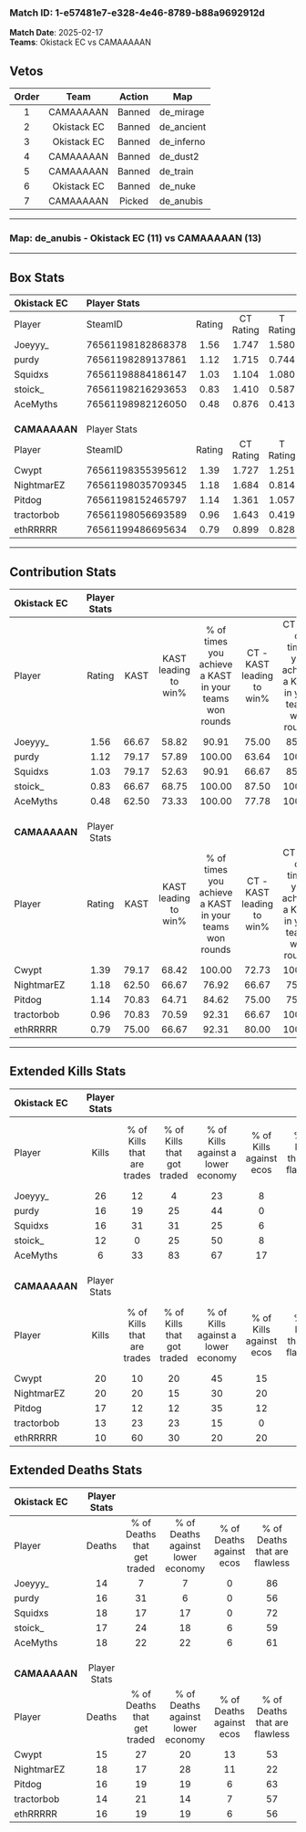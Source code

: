 ### Match ID: 1-e57481e7-e328-4e46-8789-b88a9692912d  
**Match Date**: 2025-02-17  
**Teams**: Okistack EC vs CAMAAAAAN  

## Vetos  

| Order | Team | Action | Map |
| :---: | :--: | :----: | --- |
| 1 | CAMAAAAAN | Banned | de_mirage |
| 2 | Okistack EC | Banned | de_ancient |
| 3 | Okistack EC | Banned | de_inferno |
| 4 | CAMAAAAAN | Banned | de_dust2 |
| 5 | CAMAAAAAN | Banned | de_train |
| 6 | Okistack EC | Banned | de_nuke |
| 7 | CAMAAAAAN | Picked | de_anubis |

---  

### **Map**: de_anubis - Okistack EC (11) vs CAMAAAAAN (13)  
---  

## Box Stats  

| **Okistack EC** | Player Stats      |        |           |          |       |       |       |         |        |      |     |
| :- | :- | :-: | :-: | :-: | :-: | :-: | :-: | :-: | :-: | :-: | :-: |
| Player          | SteamID           | Rating | CT Rating | T Rating | KAST  |  ADR  | Kills | Assists | Deaths | K/D  | HS% |
| Joeyyy_         | 76561198182868378 |  1.56  |   1.747   |  1.580   | 66.67 | 116.3 |  26   |    3    |   14   | 1.86 | 61  |
| purdy           | 76561198289137861 |  1.12  |   1.715   |  0.744   | 79.17 | 72.8  |  16   |    6    |   16   | 1.00 | 62  |
| Squidxs         | 76561198884186147 |  1.03  |   1.104   |  1.080   | 79.17 | 62.9  |  16   |    2    |   18   | 0.89 | 31  |
| stoick_         | 76561198216293653 |  0.83  |   1.410   |  0.587   | 66.67 | 64.0  |  12   |    6    |   17   | 0.71 | 33  |
| AceMyths        | 76561198982126050 |  0.48  |   0.876   |  0.413   | 62.50 | 40.9  |   6   |    4    |   18   | 0.33 | 33  |
|                 |                   |        |           |          |       |       |       |         |        |      |     |
|                 |                   |        |           |          |       |       |       |         |        |      |     |
|                 |                   |        |           |          |       |       |       |         |        |      |     |
| **CAMAAAAAN**   | Player Stats      |        |           |          |       |       |       |         |        |      |     |
| Player          | SteamID           | Rating | CT Rating | T Rating | KAST  |  ADR  | Kills | Assists | Deaths | K/D  | HS% |
| Cwypt           | 76561198355395612 |  1.39  |   1.727   |  1.251   | 79.17 | 100.9 |  20   |   10    |   15   | 1.33 | 60  |
| NightmarEZ      | 76561198035709345 |  1.18  |   1.684   |  0.814   | 62.50 | 96.6  |  20   |    8    |   18   | 1.11 | 45  |
| Pitdog          | 76561198152465797 |  1.14  |   1.361   |  1.057   | 70.83 | 87.6  |  17   |    6    |   16   | 1.06 | 23  |
| tractorbob      | 76561198056693589 |  0.96  |   1.643   |  0.419   | 70.83 | 61.7  |  13   |    7    |   14   | 0.93 | 30  |
| ethRRRRR        | 76561199486695634 |  0.79  |   0.899   |  0.828   | 75.00 | 48.6  |  10   |    6    |   16   | 0.63 | 30  |
---  

## Contribution Stats  

| **Okistack EC** | Player Stats |       |                      |                                                        |                           |                                                             |                          |                                                            |
| :- | :-: | :-: | :-: | :-: | :-: | :-: | :-: | :-: |
| Player          |    Rating    | KAST  | KAST leading to win% | % of times you achieve a KAST in your teams won rounds | CT - KAST leading to win% | CT - % of times you achieve a KAST in your teams won rounds | T - KAST leading to win% | T - % of times you achieve a KAST in your teams won rounds |
| Joeyyy_         |     1.56     | 66.67 |        58.82         |                         90.91                          |           75.00           |                            85.71                            |          44.44           |                           100.00                           |
| purdy           |     1.12     | 79.17 |        57.89         |                         100.00                         |           63.64           |                           100.00                            |          50.00           |                           100.00                           |
| Squidxs         |     1.03     | 79.17 |        52.63         |                         90.91                          |           66.67           |                            85.71                            |          40.00           |                           100.00                           |
| stoick_         |     0.83     | 66.67 |        68.75         |                         100.00                         |           87.50           |                           100.00                            |          50.00           |                           100.00                           |
| AceMyths        |     0.48     | 62.50 |        73.33         |                         100.00                         |           77.78           |                           100.00                            |          66.67           |                           100.00                           |
|                 |              |       |                      |                                                        |                           |                                                             |                          |                                                            |
|                 |              |       |                      |                                                        |                           |                                                             |                          |                                                            |
|                 |              |       |                      |                                                        |                           |                                                             |                          |                                                            |
| **CAMAAAAAN**   | Player Stats |       |                      |                                                        |                           |                                                             |                          |                                                            |
| Player          |    Rating    | KAST  | KAST leading to win% | % of times you achieve a KAST in your teams won rounds | CT - KAST leading to win% | CT - % of times you achieve a KAST in your teams won rounds | T - KAST leading to win% | T - % of times you achieve a KAST in your teams won rounds |
| Cwypt           |     1.39     | 79.17 |        68.42         |                         100.00                         |           72.73           |                           100.00                            |          62.50           |                           100.00                           |
| NightmarEZ      |     1.18     | 62.50 |        66.67         |                         76.92                          |           66.67           |                            75.00                            |          66.67           |                           80.00                            |
| Pitdog          |     1.14     | 70.83 |        64.71         |                         84.62                          |           75.00           |                            75.00                            |          55.56           |                           100.00                           |
| tractorbob      |     0.96     | 70.83 |        70.59         |                         92.31                          |           66.67           |                           100.00                            |          80.00           |                           80.00                            |
| ethRRRRR        |     0.79     | 75.00 |        66.67         |                         92.31                          |           80.00           |                           100.00                            |          50.00           |                           80.00                            |
---  

## Extended Kills Stats  

| **Okistack EC** | Player Stats |                            |                            |                                    |                         |                              |                                 |                                       |                    |           |
| :- | :-: | :-: | :-: | :-: | :-: | :-: | :-: | :-: | :-: | :-: |
| Player          |    Kills     | % of Kills that are trades | % of Kills that got traded | % of Kills against a lower economy | % of Kills against ecos | % of Kills that are flawless | % of Kills that are close duels | % of Kills that are assisted by flash | Pistol Round Kills | AWP Kills |
| Joeyyy_         |      26      |             12             |             4              |                 23                 |            8            |              62              |                0                |                   0                   |         4          |     2     |
| purdy           |      16      |             19             |             25             |                 44                 |            0            |              63              |                0                |                   6                   |         0          |     2     |
| Squidxs         |      16      |             31             |             31             |                 25                 |            6            |              25              |               19                |                  13                   |         1          |     3     |
| stoick_         |      12      |             0              |             25             |                 50                 |            8            |              75              |                8                |                   0                   |         0          |     1     |
| AceMyths        |      6       |             33             |             83             |                 67                 |           17            |              50              |               50                |                   0                   |         0          |     0     |
|                 |              |                            |                            |                                    |                         |                              |                                 |                                       |                    |           |
|                 |              |                            |                            |                                    |                         |                              |                                 |                                       |                    |           |
|                 |              |                            |                            |                                    |                         |                              |                                 |                                       |                    |           |
| **CAMAAAAAN**   | Player Stats |                            |                            |                                    |                         |                              |                                 |                                       |                    |           |
| Player          |    Kills     | % of Kills that are trades | % of Kills that got traded | % of Kills against a lower economy | % of Kills against ecos | % of Kills that are flawless | % of Kills that are close duels | % of Kills that are assisted by flash | Pistol Round Kills | AWP Kills |
| Cwypt           |      20      |             10             |             20             |                 45                 |           15            |              50              |                0                |                   5                   |         0          |     1     |
| NightmarEZ      |      20      |             20             |             15             |                 30                 |           20            |              50              |               15                |                   5                   |         0          |     1     |
| Pitdog          |      17      |             12             |             12             |                 35                 |           12            |              71              |                0                |                   6                   |         7          |     1     |
| tractorbob      |      13      |             23             |             23             |                 15                 |            0            |              77              |                0                |                   0                   |         0          |     2     |
| ethRRRRR        |      10      |             60             |             30             |                 20                 |           20            |              90              |                0                |                   0                   |         0          |     2     |
## Extended Deaths Stats  

| **Okistack EC** | Player Stats |                             |                                   |                          |                               |                            |                           |               |
| :- | :-: | :-: | :-: | :-: | :-: | :-: | :-: | :-: |
| Player          |    Deaths    | % of Deaths that get traded | % of Deaths against lower economy | % of Deaths against ecos | % of Deaths that are flawless | % of Deaths that are close | % of Deaths while blinded | Deaths to AWP |
| Joeyyy_         |      14      |              7              |                 7                 |            0             |              86               |             0              |             7             |       1       |
| purdy           |      16      |             31              |                 6                 |            0             |              56               |             6              |             0             |       2       |
| Squidxs         |      18      |             17              |                17                 |            0             |              72               |             6              |             6             |       1       |
| stoick_         |      17      |             24              |                18                 |            6             |              59               |             0              |             0             |       2       |
| AceMyths        |      18      |             22              |                22                 |            6             |              61               |             6              |             6             |       1       |
|                 |              |                             |                                   |                          |                               |                            |                           |               |
|                 |              |                             |                                   |                          |                               |                            |                           |               |
|                 |              |                             |                                   |                          |                               |                            |                           |               |
| **CAMAAAAAN**   | Player Stats |                             |                                   |                          |                               |                            |                           |               |
| Player          |    Deaths    | % of Deaths that get traded | % of Deaths against lower economy | % of Deaths against ecos | % of Deaths that are flawless | % of Deaths that are close | % of Deaths while blinded | Deaths to AWP |
| Cwypt           |      15      |             27              |                20                 |            13            |              53               |             13             |             0             |       1       |
| NightmarEZ      |      18      |             17              |                28                 |            11            |              22               |             11             |             6             |       0       |
| Pitdog          |      16      |             19              |                19                 |            6             |              63               |             6              |             0             |       1       |
| tractorbob      |      14      |             21              |                14                 |            7             |              57               |             7              |             7             |       2       |
| ethRRRRR        |      16      |             19              |                19                 |            6             |              56               |             6              |             6             |       1       |
